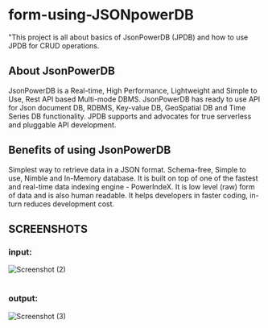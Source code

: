 # form-using-JSONpowerDB

"This project is all about basics of JsonPowerDB (JPDB) and how to use JPDB for CRUD operations.

## About JsonPowerDB
JsonPowerDB is a Real-time, High Performance, Lightweight and Simple to Use, Rest API based Multi-mode DBMS. JsonPowerDB has ready to use API for Json document DB, RDBMS, Key-value DB, GeoSpatial DB and Time Series DB functionality. JPDB supports and advocates for true serverless and pluggable API development.

## Benefits of using JsonPowerDB

Simplest way to retrieve data in a JSON format.
Schema-free, Simple to use, Nimble and In-Memory database.
It is built on top of one of the fastest and real-time data indexing engine - PowerIndeX.
It is low level (raw) form of data and is also human readable.
It helps developers in faster coding, in-turn reduces development cost.

## SCREENSHOTS
### input:
![Screenshot (2)](https://user-images.githubusercontent.com/96343522/150175098-4f01ead7-af15-4b02-8c0a-02b144f1414e.png)


#
#


### output:
![Screenshot (3)](https://user-images.githubusercontent.com/96343522/150175123-a161be68-2887-4da5-ad2d-f36a55993f40.png)
